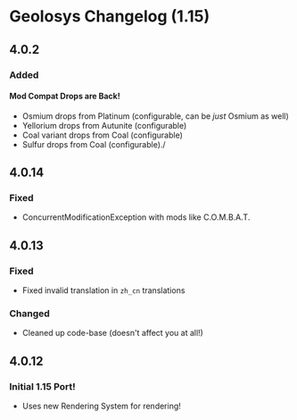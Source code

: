 # Geolosys Changelog (1.15)

## 4.0.2

### Added

#### Mod Compat Drops are Back!
- Osmium drops from Platinum (configurable, can be *just* Osmium as well)
- Yellorium drops from Autunite (configurable)
- Coal variant drops from Coal (configurable)
- Sulfur drops from Coal (configurable)./

## 4.0.14

### Fixed

- ConcurrentModificationException with mods like C.O.M.B.A.T.

## 4.0.13

### Fixed

- Fixed invalid translation in `zh_cn` translations

### Changed

- Cleaned up code-base (doesn't affect you at all!)

## 4.0.12

### Initial 1.15 Port!

- Uses new Rendering System for rendering!